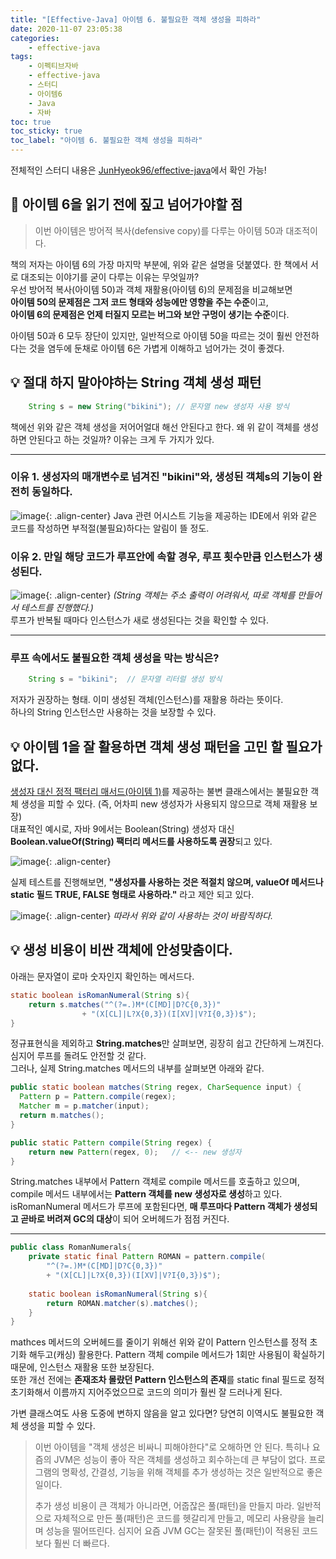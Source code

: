 ```yaml
---
title: "[Effective-Java] 아이템 6. 불필요한 객체 생성을 피하라"
date: 2020-11-07 23:05:38
categories:
    - effective-java
tags:
    - 이펙티브자바
    - effective-java
    - 스터디
    - 아이템6
    - Java
    - 자바
toc: true
toc_sticky: true
toc_label: "아이템 6. 불필요한 객체 생성을 피하라"
---
```

전체적인 스터디 내용은 [JunHyeok96/effective-java](https://github.com/JunHyeok96/effective-java)에서 확인 가능!  

## 🤔 아이템 6을 읽기 전에 짚고 넘어가야할 점

> 이번 아이템은 방어적 복사(defensive copy)를 다루는 아이템 50과 대조적이다.

책의 저자는 아이템 6의 가장 마지막 부분에, 위와 같은 설명을 덧붙였다.
한 책에서 서로 대조되는 이야기를 굳이 다루는 이유는 무엇일까?  
우선 방어적 복사(아이템 50)과 객체 재활용(아이템 6)의 문제점을 비교해보면  
**아이템 50의 문제점은 그저 코드 형태와 성능에만 영향을 주는 수준**이고,  
**아이템 6의 문제점은 언제 터질지 모르는 버그와 보안 구멍이 생기는 수준**이다.  
  
아이템 50과 6 모두 장단이 있지만, 일반적으로 아이템 50을 따르는 것이 훨씬 안전하다는 것을 염두에 둔채로 
아이템 6은 가볍게 이해하고 넘어가는 것이 좋겠다.  

## 💡 절대 하지 말아야하는 String 객체 생성 패턴
```java
    String s = new String("bikini"); // 문자열 new 생성자 사용 방식
```
책에선 위와 같은 객체 생성을 저어어얼대 해선 안된다고 한다.
왜 위 같이 객체를 생성하면 안된다고 하는 것일까? 이유는 크게 두 가지가 있다.

---

### 이유 1. 생성자의 매개변수로 넘겨진 "bikini"와, 생성된 객체s의 기능이 완전히 동일하다.

![image](https://user-images.githubusercontent.com/37354145/98439869-28b88a80-2138-11eb-9af8-e02c7dbe6f74.png){: .align-center}
Java 관련 어시스트 기능을 제공하는 IDE에서 위와 같은 코드를 작성하면 부적절(불필요)하다는 알림이 뜰 정도.
  

### 이유 2. 만일 해당 코드가 루프안에 속할 경우, 루프 횟수만큼 인스턴스가 생성된다.

![image](https://user-images.githubusercontent.com/37354145/98439872-2bb37b00-2138-11eb-9c99-53d3e9a34100.png){: .align-center}
*(String 객체는 주소 출력이 어려워서, 따로 객체를 만들어서 테스트를 진행했다.)*  
루프가 반복될 때마다 인스턴스가 새로 생성된다는 것을 확인할 수 있다.  
  
---
### 루프 속에서도 불필요한 객체 생성을 막는 방식은?
```java
    String s = "bikini";  // 문자열 리터럴 생성 방식
```
저자가 권장하는 형태. 이미 생성된 객체(인스턴스)를 재활용 하라는 뜻이다.  
하나의 String 인스턴스만 사용하는 것을 보장할 수 있다.  

## 💡 아이템 1을 잘 활용하면 객체 생성 패턴을 고민 할 필요가 없다.
[생성자 대신 정적 팩터리 매서드(아이템 1)](https://hyeon9mak.github.io/effective-java/Effective-Java-item01/)를 
제공하는 불변 클래스에서는 불필요한 객체 생성을 피할 수 있다. (즉, 어차피 new 생성자가 사용되지 않으므로 객체 재활용 보장)  
대표적인 예시로, 자바 9에서는 Boolean(String) 생성자 대신 **Boolean.valueOf(String) 팩터리 메서드를 사용하도록 권장**되고 있다.

![image](https://user-images.githubusercontent.com/37354145/98465868-58869180-220f-11eb-8488-21dc9f3697a7.png){: .align-center}

실제 테스트를 진행해보면, **"생성자를 사용하는 것은 적절치 않으며, valueOf 메서드나 static 필드 TRUE, FALSE 형태로 사용하라."** 라고 제안 되고 있다.

![image](https://user-images.githubusercontent.com/37354145/98466079-9932da80-2210-11eb-9ee9-76ac18e0e6fb.png){: .align-center}
*따라서 위와 같이 사용하는 것이 바람직하다.*

## 💡 생성 비용이 비싼 객체에 안성맞춤이다.
아래는 문자열이 로마 숫자인지 확인하는 메서드다.
```java
static boolean isRomanNumeral(String s){
    return s.matches("^(?=.)M*(C[MD]|D?C{0,3})"
                + "(X[CL]|L?X{0,3})(I[XV]|V?I{0,3})$");
}
```
정규표현식을 제외하고 **String.matches**만 살펴보면, 굉장히 쉽고 간단하게 느껴진다. 
심지어 루프를 돌려도 안전할 것 같다.  
그러나, 실제 String.matches 메서드의 내부를 살펴보면 아래와 같다.

```java
public static boolean matches(String regex, CharSequence input) {
  Pattern p = Pattern.compile(regex);
  Matcher m = p.matcher(input);
  return m.matches();
}

public static Pattern compile(String regex) {
	return new Pattern(regex, 0);   // <-- new 생성자
}
```
String.matches 내부에서 Pattern 객체로 compile 메서드를 호출하고 있으며, 
compile 메서드 내부에서는 **Pattern 객체를 new 생성자로 생성**하고 있다.  
isRomanNumeral 메서드가 루프에 포함된다면, **매 루프마다 Pattern 객체가 생성되고 곧바로 버려져 GC의 대상**이 되어 오버헤드가 점점 커진다.  
  
---

```java
public class RomanNumerals{
    private static final Pattern ROMAN = pattern.compile(
        "^(?=.)M*(C[MD]|D?C{0,3})"
        + "(X[CL]|L?X{0,3})(I[XV]|V?I{0,3})$");
    
    static boolean isRomanNumeral(String s){
        return ROMAN.matcher(s).matches();
    }
}
```
mathces 메서드의 오버헤드를 줄이기 위해선 위와 같이 Pattern 인스턴스를 정적 초기화 해두고(캐싱) 활용한다. 
Pattern 객체 compile 메서드가 1회만 사용됨이 확실하기 때문에, 인스턴스 재활용 또한 보장된다.  
또한 개선 전에는 **존재조차 몰랐던 Pattern 인스턴스의 존재**를 static final 필드로 정적 초기화해서 
이름까지 지어주었으므로 코드의 의미가 훨씬 잘 드러나게 된다.

가변 클래스여도 사용 도중에 변하지 않음을 알고 있다면? 
당연히 이역시도 불필요한 객체 생성을 피할 수 있다.

> 이번 아이템을 "객체 생성은 비싸니 피해야한다"로 오해하면 안 된다. 
> 특히나 요즘의 JVM은 성능이 좋아 작은 객체를 생성하고 회수하는데 큰 부담이 없다. 
> 프로그램의 명확성, 간결성, 기능을 위해 객체를 추가 생성하는 것은 일반적으로 좋은 일이다.  
>  
> 추가 생성 비용이 큰 객체가 아니라면, 어줍잖은 풀(패턴)을 만들지 마라. 
> 일반적으로 자체적으로 만든 풀(패턴)은 코드를 헷갈리게 만들고, 메모리 사용량을 늘리며 성능을 떨어뜨린다. 
> 심지어 요즘 JVM GC는 잘못된 풀(패턴)이 적용된 코드보다 훨씬 더 빠르다.  
>  
